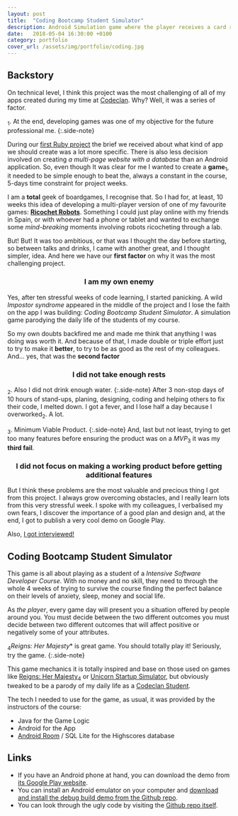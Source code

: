 ```yaml
---
layout: post
title:  "Coding Bootcamp Student Simulator"
description: Android Simulation game where the player receives a card representing an event during the (parodic) daily life of a bootcamp student and their decision will affect a set of stats (money, sleep, anxiety, social life). Written on Java.
date:   2018-05-04 16:30:00 +0100
category: portfolio
cover_url: /assets/img/portfolio/coding.jpg
---
```

## Backstory

On technical level, I think this project was the most challenging of all of my apps created during my time at [Codeclan](https://codeclan.com). Why? Well, it was a series of factor.

<sub>1</sub>. At the end, developing games was one of my objective for the future professional me.
{:.side-note}

During our [first Ruby project](/portfolio/2018/04/06/compendium.html) the brief we received about what kind of app we should create was a lot more specific. There is also less decision involved on creating *a multi-page website with a database* than an Android application. So, even though It was clear for me I wanted to create a **game**<sub>1</sub>, it needed to be simple enough to beat the, always a constant in the course, 5-days time constraint for project weeks.

I am a **total** geek of boardgames, I recognise that. So I had for, at least, 10 weeks this idea of developing a multi-player version of one of my favourite games: [**Ricochet Robots**](https://boardgamegeek.com/boardgame/51/ricochet-robots). Something I could just play online with my friends in Spain, or with whoever had a phone or tablet and wanted to exchange some *mind-breaking* moments involving robots ricocheting through a lab.

But! But! It was too ambitious, or that was I thought the day before starting, so between talks and drinks, I came with another great, and I thought simpler, idea. And here we have our **first factor** on why it was the most challenging project.

### <center>I am my own enemy</center>

Yes, after ten stressful weeks of code learning, I started panicking. A wild *Impostor syndrome* appeared in the middle of the project and I lose the faith on the app I was building: *Coding Bootcamp Student Simulator*. A simulation game parodying the daily life of the students of my course.

So my own doubts backfired me and made me think that anything I was doing was worth it. And because of that, I made double or triple effort just to try to make it **better**, to try to be as good as the rest of my colleagues. And... yes, that was the **second factor**


### <center>I did not take enough rests</center>

<sub>2</sub>. Also I did not drink enough water.
{:.side-note}
After 3 non-stop days of 10 hours of stand-ups, planing, designing, coding and helping others to fix their code, I melted down. I got a fever, and I lose half a day because I overworked<sub>2</sub>. A lot.

<sub>3</sub>. Minimum Viable Product.
{:.side-note}
And, last but not least, trying to get too many features before ensuring the product was on a *MVP*<sub>3</sub> it was my **third fail**.

### <center> I did not focus on making a working product before getting additional features</center>

But I think these problems are the most valuable and precious thing I got from this project. I always grow overcoming obstacles, and I really learn lots from this very stressful week. I spoke with my colleagues, I verbalised my own fears, I discover the importance of a good plan and design and, at the end, I got to publish a very cool demo on Google Play.

Also, [I got interviewed!](https://codeclan.com/blog/ewa-jamie-martas-app-play-store/)

## Coding Bootcamp Student Simulator

This game is all about playing as a student of a *Intensive Software Developer Course*. With no money and no skill, they need to through the whole 4 weeks of trying to survive the course finding the perfect balance on their levels of anxiety, sleep, money and social life.

As *the player*, every game day will present you a situation offered by people around you. You must decide between the two different outcomes you must decide between two different outcomes that will affect positive or negatively some of your attributes.

<sub>4</sub>*Reigns: Her Majesty** is great game. You should totally play it! Seriously, try the game.
{:.side-note}

This game mechanics it is totally inspired and base on those used on games like [Reigns: Her Majesty](https://play.google.com/store/apps/details?id=com.devolver.reigns2&hl=en)<sub>4</sub> or [Unicorn Startup Simulator](https://toggl.com/startup-simulator/), but obviously tweaked to be a parody of my daily life as a [Codeclan Student](https://codeclan.com).

The tech I needed to use for the game, as usual, it was provided by the instructors of the course:

* Java for the Game Logic
* Android for the App
* [Android Room](https://developer.android.com/topic/libraries/architecture/room) / SQL Lite for the Highscores database

## Links

* If you have an Android phone at hand, you can download the demo from [its Google Play website](https://play.google.com/store/apps/details?id=com.detectiveazul.codeclanstudentsimulator&hl=en_US).
* You can install an Android emulator on your computer and [download and install the debug build demo from the Github repo](https://github.com/DetectiveAzul/coding_bootcamp_student_simulator/releases/tag/2.5).
* You can look through the ugly code by visiting the [Github repo itself](https://github.com/DetectiveAzul/coding_bootcamp_student_simulator).
